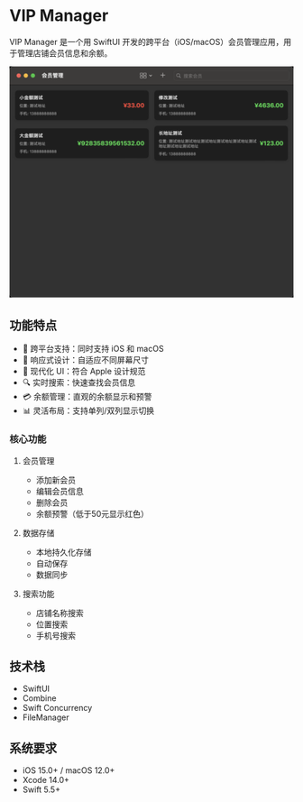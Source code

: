 # VIP Manager

VIP Manager 是一个用 SwiftUI 开发的跨平台（iOS/macOS）会员管理应用，用于管理店铺会员信息和余额。

![VIP Manager](./assets/layout.png)

## 功能特点

- 🔄 跨平台支持：同时支持 iOS 和 macOS
- 📱 响应式设计：自适应不同屏幕尺寸
- 🎨 现代化 UI：符合 Apple 设计规范
- 🔍 实时搜索：快速查找会员信息
- 💳 余额管理：直观的余额显示和预警
- 📊 灵活布局：支持单列/双列显示切换

### 核心功能

1. 会员管理
   - 添加新会员
   - 编辑会员信息
   - 删除会员
   - 余额预警（低于50元显示红色）

2. 数据存储
   - 本地持久化存储
   - 自动保存
   - 数据同步

3. 搜索功能
   - 店铺名称搜索
   - 位置搜索
   - 手机号搜索

## 技术栈

- SwiftUI
- Combine
- Swift Concurrency
- FileManager

## 系统要求

- iOS 15.0+ / macOS 12.0+
- Xcode 14.0+
- Swift 5.5+

